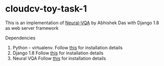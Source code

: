 # cloudcv-toy-task-1


This is an implementation of [Neural-VQA](https://github.com/abhshkdz/neural-vqa) by Abhishek Das with Django 1.8 as web server framework


Dependencies<br>
1. Python - virtualenv. Follow [this](http://stackoverflow.com/questions/4324558/whats-the-proper-way-to-install-pip-virtualenv-and-distribute-for-python) for installation details<br>
2. Django 1.8 Follow [this](https://docs.djangoproject.com/en/1.9/topics/install/) for installation details <br>
3. Neural VQA Follow [this](https://github.com/abhshkdz/neural-vqa) for installation details 
